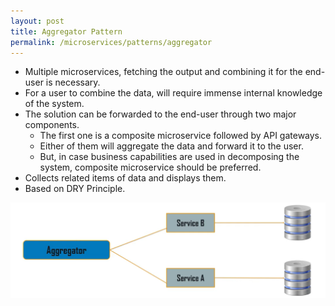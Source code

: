 ```yaml
---
layout: post
title: Aggregator Pattern
permalink: /microservices/patterns/aggregator
---
```


- Multiple microservices, fetching the output and combining it for the end-user is necessary.
- For a user to combine the data, will require immense internal knowledge of the system.
- The solution can be forwarded to the end-user through two major components.
  - The first one is a composite microservice followed by API gateways.
  - Either of them will aggregate the data and forward it to the user.
  - But, in case business capabilities are used in decomposing the system, composite microservice should be preferred.
- Collects related items of data and displays them.
- Based on DRY Principle.

![](https://github.com/arpit04tripathi/files-cdn/raw/cdn/webservices/microservices/aggregator-pattern.png)
